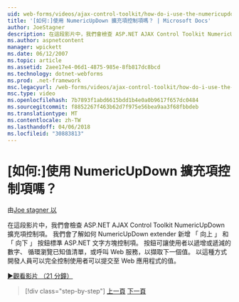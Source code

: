 ```yaml
---
uid: web-forms/videos/ajax-control-toolkit/how-do-i-use-the-numericupdown-extender-control
title: '[如何:]使用 NumericUpDown 擴充項控制項嗎？ | Microsoft Docs'
author: JoeStagner
description: 在這段影片中，我們會檢查 ASP.NET AJAX Control Toolkit NumericUpDown 擴充項控制項。 我們會了解如何 NumericUpDown extender 新增 'up' 和 '停機'...
ms.author: aspnetcontent
manager: wpickett
ms.date: 06/12/2007
ms.topic: article
ms.assetid: 2aee17e4-06d1-4875-985e-8fb817dc8bcd
ms.technology: dotnet-webforms
ms.prod: .net-framework
msc.legacyurl: /web-forms/videos/ajax-control-toolkit/how-do-i-use-the-numericupdown-extender-control
msc.type: video
ms.openlocfilehash: 7b7893f1abd6615bdd1b4e0a0b9617f657dc0484
ms.sourcegitcommit: f8852267f463b62d7f975e56bea9aa3f68fbbdeb
ms.translationtype: MT
ms.contentlocale: zh-TW
ms.lasthandoff: 04/06/2018
ms.locfileid: "30883813"
---
```

<a name="how-do-i-use-the-numericupdown-extender-control"></a>[如何:]使用 NumericUpDown 擴充項控制項嗎？
====================
由[Joe stagner 以](https://github.com/JoeStagner)

在這段影片中，我們會檢查 ASP.NET AJAX Control Toolkit NumericUpDown 擴充項控制項。 我們會了解如何 NumericUpDown extender 新增 「 向上 」 和 「 向下 」 按鈕標準 ASP.NET 文字方塊控制項。 按鈕可讓使用者以遞增或遞減的數字、 循環瀏覽已知值清單，或呼叫 Web 服務，以擷取下一個值。 以這種方式開發人員可以完全控制使用者可以提交至 Web 應用程式的值。

[&#9654;觀看影片 （21 分鐘）](https://channel9.msdn.com/Blogs/ASP-NET-Site-Videos/how-do-i-use-the-numericupdown-extender-control)

> [!div class="step-by-step"]
> [上一頁](how-do-i-use-the-pagingbulletedlist-extender-control.md)
> [下一頁](how-do-i-use-the-aspnet-ajax-validatorcallout-extender.md)
